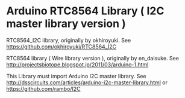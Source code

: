 # Arduino RTC8564 Library ( I2C master library version )
RTC8564_I2C library, originally by okhiroyuki. See https://github.com/okhiroyuki/RTC8564_I2C

RTC8564 library ( Wire library version ), originally by en_daisuke. See http://projectsbiotope.blogspot.jp/2011/03/arduino-1.html

This Library must import Arduino I2C master library.
See http://dsscircuits.com/articles/arduino-i2c-master-library.html or https://github.com/rambo/I2C